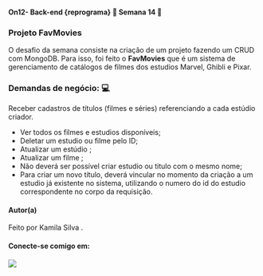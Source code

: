 #### **On12- Back-end {reprograma} :purple_heart: Semana 14** 🚀

### Projeto FavMovies
O desafio da semana consiste na criação de um projeto fazendo um CRUD com MongoDB. Para isso, foi feito o **FavMovies** que é um sistema de gerenciamento de catálogos de filmes dos estudios Marvel, Ghibli e Pixar.

### Demandas de negócio: :computer:
Receber  cadastros de títulos (filmes e séries) referenciando a cada estúdio criador.
- Ver todos os filmes e estudios disponíveis;
- Deletar um estudio ou filme pelo ID;
- Atualizar um estúdio ;
- Atualizar um filme ;
-   Não deverá ser possível criar estudio ou titulo com o mesmo nome;
-   Para criar um novo título, deverá vincular no momento da criação a um estudio já existente no sistema, utilizando o numero do id do estudio correspondente no corpo da requisição.

  

#### <p> **Autor(a)** </p>
Feito  por Kamila Silva .
#### Conecte-se comigo em:
<div>

<A  href  =  "https://www.linkedin.com/in/kamila-silva-3b1b091aa/"  alvo=  "_blank"><img  src=  "https://img.shields.io/badge/LinkedIn-0077B5?style=for-the-badge&logo=linkedin&logoColor=white" >

</div>

